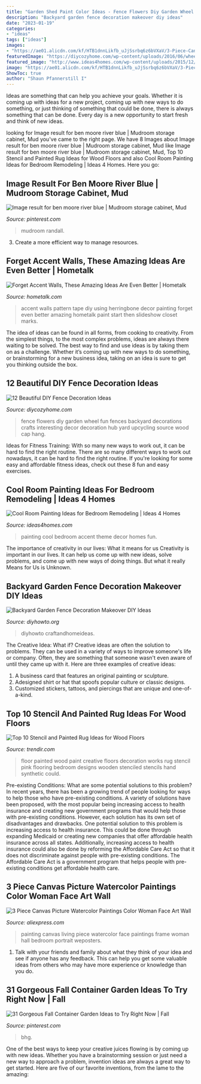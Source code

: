 ```yaml
---
title: "Garden Shed Paint Color Ideas - Fence Flowers Diy Garden Wheel Fun Fences Backyard Decorations Crafts Interesting Decor Decoration Hub Yard Upcycling Source Wood Cap Hang"
description: "Backyard garden fence decoration makeover diy ideas"
date: "2023-01-19"
categories:
- "ideas"
tags: ["ideas"]
images:
- "https://ae01.alicdn.com/kf/HTB1dnnLikfb_uJjSsrbq6z6bVXaV/3-Piece-Canvas-Picture-Watercolor-Paintings-Color-Woman-Face-Art-Wall-Painting-Ideas-For-Living-Room.jpg"
featuredImage: "https://diycozyhome.com/wp-content/uploads/2016/06/wheel-flowers.jpg"
featured_image: "http://www.ideas4homes.com/wp-content/uploads/2015/12/Alluring-White-Flower-Accent-Picture-Decor-in-Cool-Room-Painting-Ideas-with-Cute-WallSelve.jpg"
image: "https://ae01.alicdn.com/kf/HTB1dnnLikfb_uJjSsrbq6z6bVXaV/3-Piece-Canvas-Picture-Watercolor-Paintings-Color-Woman-Face-Art-Wall-Painting-Ideas-For-Living-Room.jpg"
ShowToc: true
author: "Shaun Pfannerstill I"
---
```



Ideas are something that can help you achieve your goals. Whether it is coming up with ideas for a new project, coming up with new ways to do something, or just thinking of something that could be done, there is always something that can be done. Every day is a new opportunity to start fresh and think of new ideas.

	

		
looking for Image result for ben moore river blue | Mudroom storage cabinet, Mud you've came to the right page. We have 8 Images about Image result for ben moore river blue | Mudroom storage cabinet, Mud like Image result for ben moore river blue | Mudroom storage cabinet, Mud, Top 10 Stencil and Painted Rug Ideas for Wood Floors and also Cool Room Painting Ideas for Bedroom Remodeling | Ideas 4 Homes. Here you go:
		
    
## Image Result For Ben Moore River Blue | Mudroom Storage Cabinet, Mud

<img loading=lazy src="https://i.pinimg.com/736x/6c/a8/0c/6ca80ce8c790bf8c097011e33572c4c7.jpg" onerror="this.onerror=null;this.src='https://tse2.mm.bing.net/th?id=OIP.RcISsa5yQ1MnM3xvXIJS4wHaJ4&amp;pid=15.1';" alt="Image result for ben moore river blue | Mudroom storage cabinet, Mud">

_Source: pinterest.com_

>mudroom randall. 

	

3. Create a more efficient way to manage resources.

    
## Forget Accent Walls, These Amazing Ideas Are Even Better | Hometalk

<img loading=lazy src="https://cdn-fastly.hometalk.com/media/2016/10/23/3585928/s-forget-accent-walls-these-amazing-ideas-are-even-better-home-decor-wall-decor.jpg?size=1600x1000&amp;nocrop=1" onerror="this.onerror=null;this.src='https://tse4.mm.bing.net/th?id=OIP.M3rcoCLC4QNxh9A-ZczOHgHaJ5&amp;pid=15.1';" alt="Forget Accent Walls, These Amazing Ideas Are Even Better | Hometalk">

_Source: hometalk.com_

>accent walls pattern tape diy using herringbone decor painting forget even better amazing hometalk paint start then slideshow closet marks. 

	

The idea of ideas can be found in all forms, from cooking to creativity. From the simplest things, to the most complex problems, ideas are always there waiting to be solved. The best way to find and use ideas is by taking them on as a challenge. Whether it’s coming up with new ways to do something, or brainstorming for a new business idea, taking on an idea is sure to get you thinking outside the box.

    
## 12 Beautiful DIY Fence Decoration Ideas

<img loading=lazy src="https://diycozyhome.com/wp-content/uploads/2016/06/wheel-flowers.jpg" onerror="this.onerror=null;this.src='https://tse3.mm.bing.net/th?id=OIP.HaZ6g6-5nJ6DOTIN4axxuQHaJ3&amp;pid=15.1';" alt="12 Beautiful DIY Fence Decoration Ideas">

_Source: diycozyhome.com_

>fence flowers diy garden wheel fun fences backyard decorations crafts interesting decor decoration hub yard upcycling source wood cap hang. 

	

Ideas for Fitness Training: With so many new ways to work out, it can be hard to find the right routine.
There are so many different ways to work out nowadays, it can be hard to find the right routine. If you're looking for some easy and affordable fitness ideas, check out these 8 fun and easy exercises.

    
## Cool Room Painting Ideas For Bedroom Remodeling | Ideas 4 Homes

<img loading=lazy src="http://www.ideas4homes.com/wp-content/uploads/2015/12/Alluring-White-Flower-Accent-Picture-Decor-in-Cool-Room-Painting-Ideas-with-Cute-WallSelve.jpg" onerror="this.onerror=null;this.src='https://tse4.mm.bing.net/th?id=OIP.LKGa0QfEquPrAlwizkEnbAHaFj&amp;pid=15.1';" alt="Cool Room Painting Ideas for Bedroom Remodeling | Ideas 4 Homes">

_Source: ideas4homes.com_

>painting cool bedroom accent theme decor homes fun. 

	

The importance of creativity in our lives: What it means for us
Creativity is important in our lives. It can help us come up with new ideas, solve problems, and come up with new ways of doing things. But what it really Means for Us is Unknown.

    
## Backyard Garden Fence Decoration Makeover DIY Ideas

<img loading=lazy src="https://www.diyhowto.org/wp-content/uploads/Painted-Rainbow-Pencil-Garden-Fence-Decor-20-Fence-Decoration-Makeover-DIY-Ideas-DIYHowto.jpg" onerror="this.onerror=null;this.src='https://tse1.mm.bing.net/th?id=OIP.7i36tDUQ0461UGGG2ngPZQHaJ8&amp;pid=15.1';" alt="Backyard Garden Fence Decoration Makeover DIY Ideas">

_Source: diyhowto.org_

>diyhowto craftandhomeideas. 

	

The Creative Idea: What if?
Creative ideas are often the solution to problems. They can be used in a variety of ways to improve someone's life or company. Often, they are something that someone wasn't even aware of until they came up with it. Here are three examples of creative ideas: 
1. A business card that features an original painting or sculpture. 
2. Adesigned shirt or hat that spoofs popular culture or classic designs. 
3. Customized stickers, tattoos, and piercings that are unique and one-of-a-kind.

    
## Top 10 Stencil And Painted Rug Ideas For Wood Floors

<img loading=lazy src="http://cdn.trendir.com/wp-content/uploads/old/trends/assets_c/2015/08/girl-room-painted-pink-floor-thumb-autox839-55645.jpg" onerror="this.onerror=null;this.src='https://tse1.mm.bing.net/th?id=OIP.IepVnPGDSNnBUQBPy4ic3QHaJ4&amp;pid=15.1';" alt="Top 10 Stencil and Painted Rug Ideas for Wood Floors">

_Source: trendir.com_

>floor painted wood paint creative floors decoration works rug stencil pink flooring bedroom designs wooden stenciled stencils hand synthetic could. 

	

Pre-existing Conditions: What are some potential solutions to this problem?
In recent years, there has been a growing trend of people looking for ways to help those who have pre-existing conditions. A variety of solutions have been proposed, with the most popular being increasing access to health insurance and creating new government programs that would help those with pre-existing conditions. However, each solution has its own set of disadvantages and drawbacks. One potential solution to this problem is increasing access to health insurance. This could be done through expanding Medicaid or creating new companies that offer affordable health insurance across all states. Additionally, increasing access to health insurance could also be done by reforming the Affordable Care Act so that it does not discriminate against people with pre-existing conditions. The Affordable Care Act is a government program that helps people with pre-existing conditions get affordable health care.

    
## 3 Piece Canvas Picture Watercolor Paintings Color Woman Face Art Wall

<img loading=lazy src="https://ae01.alicdn.com/kf/HTB1dnnLikfb_uJjSsrbq6z6bVXaV/3-Piece-Canvas-Picture-Watercolor-Paintings-Color-Woman-Face-Art-Wall-Painting-Ideas-For-Living-Room.jpg" onerror="this.onerror=null;this.src='https://tse1.mm.bing.net/th?id=OIP.EEPI-LieUoUGAun_EsH8WAHaHa&amp;pid=15.1';" alt="3 Piece Canvas Picture Watercolor Paintings Color Woman Face Art Wall">

_Source: aliexpress.com_

>painting canvas living piece watercolor face paintings frame woman hall bedroom portrait weposters. 

	

1. Talk with your friends and family about what they think of your idea and see if anyone has any feedback. This can help you get some valuable ideas from others who may have more experience or knowledge than you do.

    
## 31 Gorgeous Fall Container Garden Ideas To Try Right Now | Fall

<img loading=lazy src="https://i.pinimg.com/736x/f7/4b/d1/f74bd1b7aa7b52cb93a73d7c5b1aa628.jpg" onerror="this.onerror=null;this.src='https://tse2.mm.bing.net/th?id=OIP.UDetWgUHsHQH71_spcl2ngHaKo&amp;pid=15.1';" alt="31 Gorgeous Fall Container Garden Ideas to Try Right Now | Fall">

_Source: pinterest.com_

>bhg. 

	

One of the best ways to keep your creative juices flowing is by coming up with new ideas. Whether you have a brainstorming session or just need a new way to approach a problem, invention ideas are always a great way to get started. Here are five of our favorite inventions, from the lame to the amazing: 

